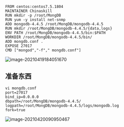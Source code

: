 ```
FROM centos:centos7.5.1804
MAINTAINER Chinaskill
RUN mkdir -p /root/MongDB
RUN yum -y install net-snmp
ADD mongodb-4.4.5 /root/MongDB/mongodb-4.4.5
RUN mkdir /root/MongDB/mongodb-4.4.5/{data,logs}
ENV PATH /root/MongDB/mongodb-4.4.5/bin:$PATH
WORKDIR /root/MongDB/mongodb-4.4.5/bin/
ADD mongdb.conf .
EXPOSE 27017
CMD ["mongod","-f"," mongdb.conf"]
```

![image-20210419184051670](C:\Users\luo\AppData\Roaming\Typora\typora-user-images\image-20210419184051670.png)

## 准备东西

```
vi mongdb.conf
port=27017
bind_ip=0.0.0.0
dbpath=/root/MongDB/mongodb-4.4.5/
logpath=/root/MongDB/mongodb-4.4.5/logs/mongodb.log
fork=true

```

![image-20210420090950467](C:\Users\luo\AppData\Roaming\Typora\typora-user-images\image-20210420090950467.png)

